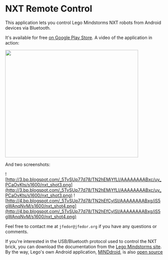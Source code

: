# NXT Remote Control #

This application lets you control Lego Mindstorms NXT robots from Android devices via Bluetooth.

It's available for free [on Google Play Store](https://play.google.com/store/apps/details?id=org.jfedor.nxtremotecontrol).
A video of the application in action:

<a href='https://www.youtube.com/watch?v=egllcH-0rQ0' target='_blank'><img src='https://img.youtube.com/vi/egllcH-0rQ0/0.jpg' width='425' height=344 /></a>

And two screenshots:

![http://3.bp.blogspot.com/_5TvSUp77d78/TN2hEMjYfLI/AAAAAAAABxc/uy_PCaOvKts/s1600/nxt_shot3.png](http://3.bp.blogspot.com/_5TvSUp77d78/TN2hEMjYfLI/AAAAAAAABxc/uy_PCaOvKts/s1600/nxt_shot3.png) ![http://4.bp.blogspot.com/_5TvSUp77d78/TN2hEfCylSI/AAAAAAAABxg/iS5gWAnqNvM/s1600/nxt_shot4.png](http://4.bp.blogspot.com/_5TvSUp77d78/TN2hEfCylSI/AAAAAAAABxg/iS5gWAnqNvM/s1600/nxt_shot4.png)

Feel free to contact me at `jfedor@jfedor.org` if you have any questions or comments.

If you're interested in the USB/Bluetooth protocol used to control the NXT brick, you can download the documentation from the [Lego Mindstorms site](http://www.lego.com/mindstorms/downloads). By the way, Lego's own Android application, [MINDdroid](https://play.google.com/store/apps/details?id=com.lego.minddroid), is also [open source](https://github.com/NXT/LEGO-MINDSTORMS-MINDdroid)
